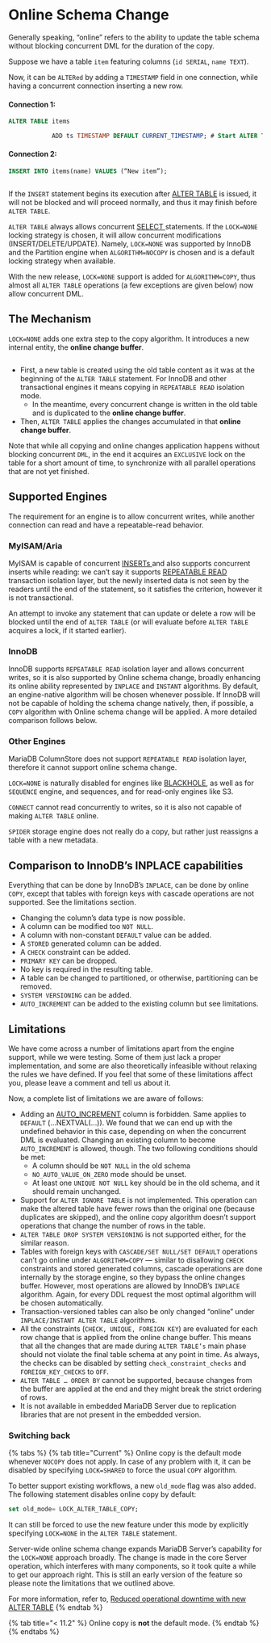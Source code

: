 # Online Schema Change

Generally speaking, “online” refers to the ability to update the table schema without blocking concurrent DML for the duration of the copy.

&#x20;Suppose we have a table `item` featuring columns (`id SERIAL`, `name TEXT`).

Now, it can be `ALTERed` by adding a `TIMESTAMP` field in one connection, while having a concurrent connection inserting a new row.

#### Connection 1:

```sql
ALTER TABLE items 

            ADD ts TIMESTAMP DEFAULT CURRENT_TIMESTAMP; # Start ALTER TABLE
```

#### Connection 2:

```sql
INSERT INTO items(name) VALUES (“New item”);
```

<figure><img src="../../../../../.gitbook/assets/image.png" alt=""><figcaption></figcaption></figure>

If the `INSERT` statement begins its execution after [ALTER TABLE](./) is issued, it will not be blocked and will proceed normally, and thus it may finish before `ALTER TABLE`.

`ALTER TABLE` always allows concurrent [SELECT ](../../../data-manipulation/selecting-data/select.md)statements. If the `LOCK=NONE` locking strategy is chosen, it will allow concurrent modifications (INSERT/DELETE/UPDATE). Namely, `LOCK=NONE` was supported by InnoDB and the Partition engine when `ALGORITHM=NOCOPY` is chosen and is a default locking strategy when available.

With the new release, `LOCK=NONE` support is added for `ALGORITHM=COPY`, thus almost all `ALTER TABLE` operations (a few exceptions are given below) now allow concurrent DML.

## The Mechanism

`LOCK=NONE` adds one extra step to the copy algorithm. It introduces a new internal entity, the **online change buffer**.

<figure><img src="../../../../../.gitbook/assets/image (1).png" alt=""><figcaption></figcaption></figure>



* First, a new table is created using the old table content as it was at the beginning of the `ALTER TABLE` statement. For InnoDB and other transactional engines it means copying in `REPEATABLE READ` isolation mode.
  * In the meantime, every concurrent change is written in the old table and is duplicated to the **online change buffer**.
* Then, `ALTER TABLE` applies the changes accumulated in that **online change buffer**.

Note that while all copying and online changes application happens without blocking concurrent `DML`, in the end it acquires an `EXCLUSIVE` lock on the table for a short amount of time, to synchronize with all parallel operations that are not yet finished.

## Supported Engines

The requirement for an engine is to allow concurrent writes, while another connection can read and have a repeatable-read behavior.

### **MyISAM/Aria**

MyISAM is capable of concurrent [INSERTs ](../../../data-manipulation/inserting-loading-data/insert.md)and also supports concurrent inserts while reading: we can’t say it supports [REPEATABLE READ](../../../transactions/transactions-repeatable-read.md) transaction isolation layer, but the newly inserted data is not seen by the readers until the end of the statement, so it satisfies the criterion, however it is not transactional.

An attempt to invoke any statement that can update or delete a row will be blocked until the end of `ALTER TABLE` (or will evaluate before `ALTER TABLE` acquires a lock, if it started earlier).

### **InnoDB**

InnoDB supports `REPEATABLE READ` isolation layer and allows concurrent writes, so it is also supported by Online schema change, broadly enhancing its online ability represented by `INPLACE` and `INSTANT` algorithms. By default, an engine-native algorithm will be chosen whenever possible. If InnoDB will not be capable of holding the schema change natively, then, if possible, a `COPY` algorithm with Online schema change will be applied. A more detailed comparison follows below.

### **Other Engines**

MariaDB ColumnStore does not support `REPEATABLE READ` isolation layer, therefore it cannot support online schema change.

`LOCK=NONE` is naturally disabled for engines like [BLACKHOLE](../../../../../server-usage/storage-engines/blackhole.md), as well as for `SEQUENCE` engine, and sequences, and for read-only engines like S3.

`CONNECT` cannot read concurrently to writes, so it is also not capable of making `ALTER TABLE` online.

`SPIDER` storage engine does not really do a copy, but rather just reassigns a table with a new metadata.

## Comparison to InnoDB’s INPLACE capabilities

Everything that can be done by InnoDB’s `INPLACE`, can be done by online `COPY`, except that tables with foreign keys with cascade operations are not supported. See the limitations section.

* Changing the column’s data type is now possible.
* A column can be modified too `NOT NULL`.
* A column with non-constant `DEFAULT` value can be added.
* A `STORED` generated column can be added.
* A `CHECK` constraint can be added.
* `PRIMARY KEY` can be dropped.
* No key is required in the resulting table.
* A table can be changed to partitioned, or otherwise, partitioning can be removed.
* `SYSTEM VERSIONING` can be added.
* `AUTO_INCREMENT` can be added to the existing column but see limitations.

## Limitations

We have come across a number of limitations apart from the engine support, while we were testing. Some of them just lack a proper implementation, and some are also theoretically infeasible without relaxing the rules we have defined. If you feel that some of these limitations affect you, please leave a comment and tell us about it.

Now, a complete list of limitations we are aware of follows:

* Adding an [AUTO\_INCREMENT](../../../../data-types/auto_increment.md) column is forbidden. Same applies to `DEFAULT` (…NEXTVAL(…)). We found that we can end up with the undefined behavior in this case, depending on when the concurrent DML is evaluated. Changing an existing column to become `AUTO_INCREMENT` is allowed, though. The two following conditions should be met:
  * A column should be `NOT NULL` in the old schema
  * `NO_AUTO_VALUE_ON_ZERO` mode should be unset.
  * At least one `UNIQUE NOT NULL` key should be in the old schema, and it should remain unchanged.
* Support for `ALTER IGNORE TABLE` is not implemented. This operation can make the altered table have fewer rows than the original one (because duplicates are skipped), and the online copy algorithm doesn’t support operations that change the number of rows in the table.
* `ALTER TABLE DROP SYSTEM VERSIONING` is not supported either, for the similar reason.
* Tables with foreign keys with `CASCADE/SET NULL/SET DEFAULT` operations can’t go online under `ALGORITHM=COPY` — similar to disallowing `CHECK` constraints and stored generated columns, cascade operations are done internally by the storage engine, so they bypass the online changes buffer. However, most operations are allowed by InnoDB’s `INPLACE` algorithm. Again, for every DDL request the most optimal algorithm will be chosen automatically.
* Transaction-versioned tables can also be only changed “online” under `INPLACE/INSTANT ALTER TABLE` algorithms.
* All the constraints (`CHECK, UNIQUE, FOREIGN KEY`) are evaluated for each row change that is applied from the online change buffer. This means that all the changes that are made during `ALTER TABLE’s` main phase should not violate the final table schema at any point in time.  As always, the checks can be disabled by setting `check_constraint_checks` and `FOREIGN_KEY_CHECKS` to `OFF`.
* `ALTER TABLE … ORDER BY` cannot be supported, because changes from the buffer are applied at the end and they might break the strict ordering of rows.
* It is not available in embedded MariaDB Server due to replication libraries that are not present in the embedded version.

### Switching back

{% tabs %}
{% tab title="Current" %}
Online copy is the default mode whenever `NOCOPY` does not apply. In case of any problem with it, it can be disabled by specifying `LOCK=SHARED` to force the usual `COPY` algorithm.

To better support existing workflows, a new `old_mode` flag was also added. The following statement disables online copy by default:

```sql
set old_mode= LOCK_ALTER_TABLE_COPY;
```

It can still be forced to use the new feature under this mode by explicitly specifying `LOCK=NONE` in the `ALTER TABLE` statement.

Server-wide online schema change expands MariaDB Server’s capability for the `LOCK=NONE` approach broadly. The change is made in the core Server operation, which interferes with many components, so it took quite a while to get our approach right. This is still an early version of the feature so please note the limitations that we outlined above.

For more information, refer to, [Reduced operational downtime with new ALTER TABLE](https://mariadb.com/resources/blog/reduced-operational-downtime-with-new-alter-table-features/)
{% endtab %}

{% tab title="< 11.2" %}
Online copy is **not** the default mode.
{% endtab %}
{% endtabs %}

